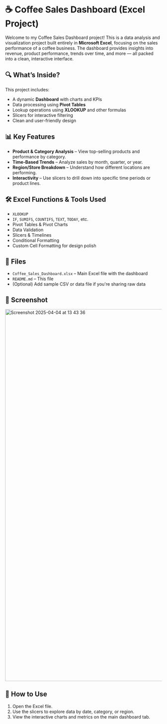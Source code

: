 # ☕ Coffee Sales Dashboard (Excel Project)

Welcome to my Coffee Sales Dashboard project! This is a data analysis and visualization project built entirely in **Microsoft Excel**, focusing on the sales performance of a coffee business. The dashboard provides insights into revenue, product performance, trends over time, and more — all packed into a clean, interactive interface.

## 🔍 What’s Inside?

This project includes:
- A dynamic **Dashboard** with charts and KPIs
- Data processing using **Pivot Tables**
- Lookup operations using **XLOOKUP** and other formulas
- Slicers for interactive filtering
- Clean and user-friendly design

## 📊 Key Features

- **Product & Category Analysis** – View top-selling products and performance by category.
- **Time-Based Trends** – Analyze sales by month, quarter, or year.
- **Region/Store Breakdown** – Understand how different locations are performing.
- **Interactivity** – Use slicers to drill down into specific time periods or product lines.

## 🛠️ Excel Functions & Tools Used

- `XLOOKUP`
- `IF`, `SUMIFS`, `COUNTIFS`, `TEXT`, `TODAY`, etc.
- Pivot Tables & Pivot Charts
- Data Validation
- Slicers & Timelines
- Conditional Formatting
- Custom Cell Formatting for design polish

## 📁 Files

- `Coffee_Sales_Dashboard.xlsx` – Main Excel file with the dashboard
- `README.md` – This file
- (Optional) Add sample CSV or data file if you're sharing raw data

## 📸 Screenshot

<img width="1192" alt="Screenshot 2025-04-04 at 13 43 36" src="https://github.com/user-attachments/assets/9afdf7ec-d410-4625-a04b-6ed560e43e2e" />

## 🚀 How to Use

1. Open the Excel file.
2. Use the slicers to explore data by date, category, or region.
3. View the interactive charts and metrics on the main dashboard tab.
